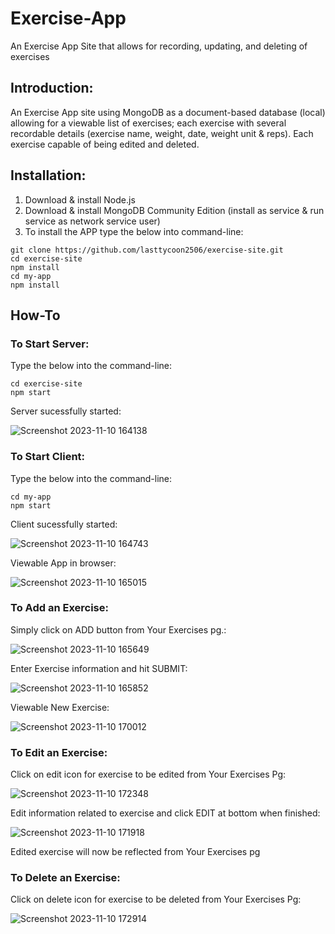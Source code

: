 # Exercise-App
An Exercise App Site that allows for recording, updating, and deleting of exercises 

## Introduction:
An Exercise App site using MongoDB as a document-based database (local) allowing for a viewable list of exercises; each exercise with several recordable details (exercise name, weight, date, weight unit & reps). Each exercise capable of being edited and deleted.

## Installation:
1) Download & install Node.js
2) Download & install MongoDB Community Edition (install as service & run service as network service user)
3) To install the APP type the below into command-line:
```
git clone https://github.com/lasttycoon2506/exercise-site.git
cd exercise-site
npm install
cd my-app
npm install

```
## How-To
  ### To Start Server:
  Type the below into the command-line:
  ```
  cd exercise-site
  npm start
  ```
  Server sucessfully started:
  
  ![Screenshot 2023-11-10 164138](https://github.com/lasttycoon2506/exercise-site/assets/114425878/3ed95d6f-1f76-49e4-84c8-7172c52ad805)
  

  ### To Start Client:
  Type the below into the command-line:
  ```
  cd my-app
  npm start
  ```

  Client sucessfully started:
  
  ![Screenshot 2023-11-10 164743](https://github.com/lasttycoon2506/exercise-site/assets/114425878/e90018d1-6560-4a2d-b125-59806fa6c701)
  
  Viewable App in browser:

  ![Screenshot 2023-11-10 165015](https://github.com/lasttycoon2506/exercise-site/assets/114425878/996dcc23-505d-4433-9800-152258a4da61)

  

  ### To Add an Exercise:
  Simply click on ADD button from Your Exercises pg.:

  ![Screenshot 2023-11-10 165649](https://github.com/lasttycoon2506/exercise-site/assets/114425878/031d59c4-f9e1-40ae-bc12-9748624a5ac8)

  Enter Exercise information and hit SUBMIT:

  ![Screenshot 2023-11-10 165852](https://github.com/lasttycoon2506/exercise-site/assets/114425878/5b7b5878-b710-4be8-b398-55b757a4afe9)

  Viewable New Exercise:

  ![Screenshot 2023-11-10 170012](https://github.com/lasttycoon2506/exercise-site/assets/114425878/8fdec9ed-b2a6-4a12-9d7f-f4c769cc926e)

  

  ### To Edit an Exercise:
  Click on edit icon for exercise to be edited from Your Exercises Pg:

  ![Screenshot 2023-11-10 172348](https://github.com/lasttycoon2506/exercise-site/assets/114425878/29a2d11b-5c6d-4aec-ac15-fd636a71e52e)

  Edit information related to exercise and click EDIT at bottom when finished:

  ![Screenshot 2023-11-10 171918](https://github.com/lasttycoon2506/exercise-site/assets/114425878/2b15ecf5-96f8-4dda-b9b9-17a7db8d8306)

  Edited exercise will now be reflected from Your Exercises pg



  ### To Delete an Exercise:
  Click on delete icon for exercise to be deleted from Your Exercises Pg:

  ![Screenshot 2023-11-10 172914](https://github.com/lasttycoon2506/exercise-site/assets/114425878/708486da-d2c9-4960-886d-13ccaa9e2c81)






  

